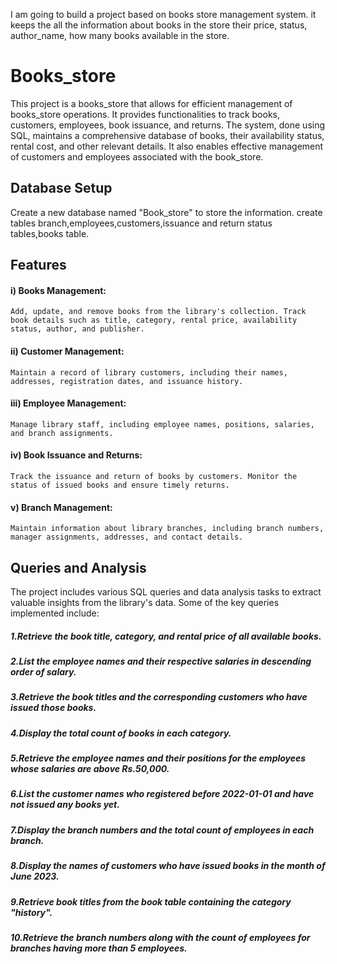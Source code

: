 I am going to build a project based on books store management system. it keeps the all the information about books in the store their price, status, author_name, how many books available in the store.

# Books_store
This project is a books_store that allows for efficient management of books_store operations. It provides functionalities to track books, customers, employees, book issuance, and returns. The system, done using SQL, maintains a comprehensive database of books, their availability status, rental cost, and other relevant details. It also enables effective management of customers and employees associated with the book_store.

## Database Setup
Create a new database named "Book_store" to store the information.
create tables branch,employees,customers,issuance and return status tables,books table.

## Features

#### i) Books Management: 
    Add, update, and remove books from the library's collection. Track book details such as title, category, rental price, availability status, author, and publisher.
    
#### ii) Customer Management:
    Maintain a record of library customers, including their names, addresses, registration dates, and issuance history.
    
#### iii) Employee Management: 
    Manage library staff, including employee names, positions, salaries, and branch assignments.
    
#### iv) Book Issuance and Returns: 
    Track the issuance and return of books by customers. Monitor the status of issued books and ensure timely returns.
    
#### v) Branch Management: 
    Maintain information about library branches, including branch numbers, manager assignments, addresses, and contact details.
    
## Queries and Analysis
The project includes various SQL queries and data analysis tasks to extract valuable insights from the library's data. Some of the key queries implemented include:
##### 1.Retrieve the book title, category, and rental price of all available books.
##### 2.List the employee names and their respective salaries in descending order of salary.
##### 3.Retrieve the book titles and the corresponding customers who have issued those books.
##### 4.Display the total count of books in each category.
##### 5.Retrieve the employee names and their positions for the employees whose salaries are above Rs.50,000.
##### 6.List the customer names who registered before 2022-01-01 and have not issued any books yet.
##### 7.Display the branch numbers and the total count of employees in each branch.
##### 8.Display the names of customers who have issued books in the month of June 2023.
##### 9.Retrieve book titles from the book table containing the category "history".
##### 10.Retrieve the branch numbers along with the count of employees for branches having more than 5 employees.
